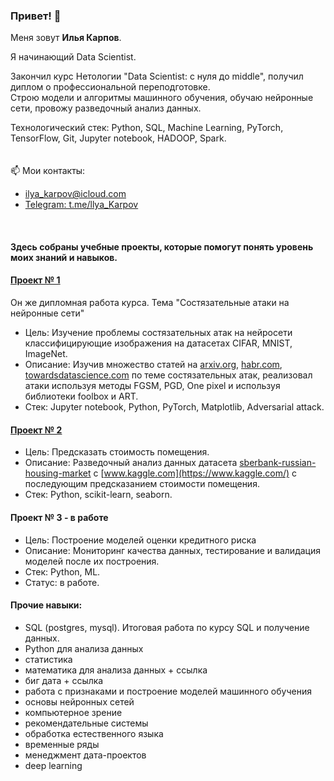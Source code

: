 ### Привет! 👋
Меня зовут <b>Илья Карпов</b>.  

Я начинающий Data Scientist.  

Закончил курс Нетологии "Data Scientist: с нуля до middle", получил диплом о профессиональной переподготовке.  
Строю модели и алгоритмы машинного обучения, обучаю нейронные сети, провожу разведочный анализ данных.  

Технологический стек: Python, SQL, Machine Learning, PyTorch, TensorFlow, Git, Jupyter notebook, HADOOP, Spark.  
<br />  
📫 Мои контакты:
- ilya_karpov@icloud.com
- [Telegram: t.me/llya_Karpov](https://t.me/llya_Karpov)  
<br />  

#### Здесь собраны учебные проекты, которые помогут понять уровень моих знаний и навыков.  

#### [Проект № 1](https://github.com/Ilya-Karpov/Portfolio/tree/main/%D0%9F%D1%80%D0%BE%D0%B5%D0%BA%D1%82%20%E2%84%96%201)
Он же дипломная работа курса. Тема "Состязательные атаки на нейронные сети"  
- Цель: Изучение проблемы состязательных атак на нейросети классифицирующие изображения на датасетах CIFAR, MNIST, ImageNet.
- Описание: Изучив множество статей на [arxiv.org](https://arxiv.org/), [habr.com](https://habr.com/ru/all/), [towardsdatascience.com](https://towardsdatascience.com/) по теме состязательных атак, реализовал атаки используя методы FGSM, PGD, One pixel и используя библиотеки foolbox и ART.
- Стек: Jupyter notebook, Python, PyTorch, Matplotlib, Adversarial attack.
  
#### [Проект № 2](https://github.com/Ilya-Karpov/Portfolio/tree/main/%D0%9F%D1%80%D0%BE%D0%B5%D0%BA%D1%82%20%E2%84%96%202)
- Цель: Предсказать стоимость помещения.
- Описание: Разведочный анализ данных датасета [sberbank-russian-housing-market](https://www.kaggle.com/competitions/sberbank-russian-housing-market) с [www.kaggle.com](https://www.kaggle.com/) с последующим предсказанием стоимости помещения.
- Стек: Python, scikit-learn, seaborn.

#### Проект № 3 - в работе
- Цель: Построение моделей оценки кредитного риска
- Описание: Мониторинг качества данных, тестирование и валидация моделей после их построения.
- Стек: Python, ML.
- Статус: в работе.

#### Прочие навыки:  
- SQL (postgres, mysql). Итоговая работа по курсу SQL и получение данных.
- Python для анализа данных
- статистика
- математика для анализа данных + ссылка
- биг дата + ссылка
- работа с признаками и построение моделей машинного обучения
- основы нейронных сетей
- компьютерное зрение
- рекомендательные системы
- обработка естественного языка
- временные ряды
- менеджмент дата-проектов
- deep learning



<!--
**Ilya-Karpov/Ilya-Karpov** is a ✨ _special_ ✨ repository because its `README.md` (this file) appears on your GitHub profile.

Here are some ideas to get you started:

- 🔭 I’m currently working on ...
- 🌱 I’m currently learning ...
- 👯 I’m looking to collaborate on ...
- 🤔 I’m looking for help with ...
- 💬 Ask me about ...
- 📫 How to reach me: ...
- 😄 Pronouns: ...
- ⚡ Fun fact: ...
-->
